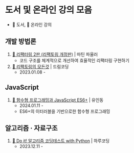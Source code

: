 # 도서 및 온라인 강의 모음

- 📖 도서, 🎥 온라인 강의

## 개발 방법론

1. [📖 리팩터링 2판 (리팩토링 개정판)](#) | 마틴 파울러
   - 코드 구조를 체계적으로 개선하여 효율적인 리팩터링 구현하기
     <br/>
2. [🎥 리팩토링의 모든것](./DC-refactoring/README.md) | 드림코딩
   - 2023.01.08 -
     <br/>

## JavaScript

1. [🎥 함수형 프로그래밍과 JavaScript ES6+](./IF-functional/README.md) | 유인동
   - 2024.01.11 -
   - ES6+의 이터러블을 기반으로한 함수형 프로그래밍
     <br/>

## 알고리즘 · 자료구조

1. [📖 Do it! 알고리즘 코딩테스트 with Python](https://github.com/JayeHa/algorithm-study/blob/master/do-it/do-it.md) | 하루코딩
   - 2023.12.11 -
     <br/>
